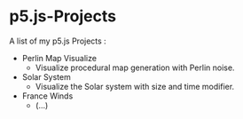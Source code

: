 # p5.js-Projects
 A list of my p5.js Projects :

- Perlin Map Visualize
  - Visualize procedural map generation with Perlin noise.
- Solar System
  - Visualize the Solar system with size and time modifier.
- France Winds
  - (...) 
